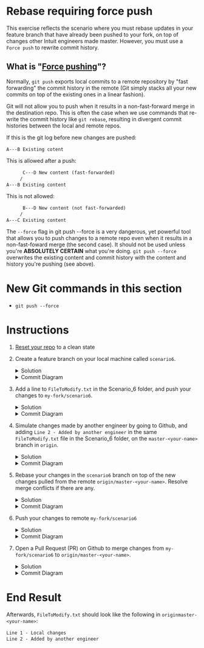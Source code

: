 # Rebase requiring force push 

This exercise reflects the scenario where you must rebase updates in your feature branch that have already been pushed to your fork, on top of changes other Intuit engineers made master. However, you must use a `Force push` to rewrite commit history. 

## What is "[Force pushing](https://www.atlassian.com/git/tutorials/syncing/git-push)"?

Normally, `git push` exports local commits to a remote repository by "fast forwarding" the commit history in the remote (Git simply stacks all your new commits on top of the existing ones in a linear fashion). 

Git will not allow you to push when it results in a non-fast-forward merge in the destination repo. This is often the case when we use commands that re-write the commit history like `git rebase`, resulting in divergent commit histories between the local and remote repos. 

If this is the git log before new changes are pushed:
```
A---B Existing cotent 
```
This is allowed after a push:
```
      C---D New content (fast-forwarded)
     /
A---B Existing content 
```

This is not allowed:
```
      B---D New content (not fast-forwarded)
     /
A---C Existing content 
```

The `--force` flag in git push <remote> --force is a very dangerous, yet powerful tool that allows you to push changes to a remote repo even when it results in a non-fast-foward merge (the second case). It should not be used unless you're **ABSOLUTELY CERTAIN** what you're doing. `git push --force` overwrites the existing content and commit history with the content and history you're pushing (see above). 

# New Git commands in this section
* `git push --force`

# Instructions
1. [Reset your repo](https://github.intuit.com/Albertasaurus/git-practice/blob/master/Cleaning.md) to a clean state
1. Create a feature branch on your local machine called `scenario6`.
    <details>
    <summary>Solution</summary>

    ```console
    $ git checkout -b scenario6
    ```
    </details>

    <details>
    <summary>Commit Diagram</summary>

    ```
    Our local repo:
    
          C scenario6
         /
    A---B master-your-name


    Remote my-fork:
    
    <nothing relevent to show>
    

    Remote origin:
    
    A---B master-your-name
    ```
    </details>
1. Add a line to `FileToModify.txt` in the Scenario_6 folder, and push your changes to `my-fork/scenario6`.
    <details>
    <summary>Solution</summary>

    1. Add a line to `FileToModify.txt` so that it looks like:
        ```
        Line 1 - Local changes 

        ```
        Be sure to press "Enter" after your change to minimize merge conflicts later on.
    1. Stage, commit, and push your changes to `my-fork/scenario6`
        ```console
        $ git stage -A
        $ git commit -m "Local changes"
        $ git push -u my-fork scenario6
        ```
    </details>

    <details>
    <summary>Commit Diagram</summary>

    ```
    Our local repo:
    
    A---B---C scenario 6 (Local changes)


    Remote my-fork:
    
    A---B---C scenario 6 (Local changes)
    

    Remote origin:
    
    A---B master-your-name
    ```
    </details>
1. Simulate changes made by another engineer by going to Github, and adding `Line 2 - Added by another engineer` in the same `FileToModify.txt` file in the Scenario_6 folder, on the `master-<your-name>` branch in `origin`.
    <details>
    <summary>Solution</summary>

    1. Navigate to the [Scenario_6](https://github.intuit.com/Albertasaurus/git-practice/tree/master/Scenario_6) folder in `origin`. 
    1. From the `branch` dropdown, choose `master-<your-name>`.
    1. Open `FileToModify.txt`, and change the line `Line 3B - Added by you` to `Line 2 - Added by another engineer` so that the file looks like:
        ```
        Line 2 - Added by another engineer 
        ```
    1. Add the commit message `Added by another engineer`, and click "Commit changes".
    </details>

    <details>
    <summary>Commit Diagram</summary>

    Recall: changes in remote repos will not be reflected in local commit logs unless you run `git fetch`
    ```
    Our local repo:
    
    A---B---C scenario 6 (Local changes)


    Remote my-fork:
    
    A---B---C scenario 6 (Local changes)
    

    Remote origin:
    
    A---B---D Added by another engineer 
    ```
    </details>

1. Rebase your changes in the `scenario6` branch on top of the new changes pulled from the remote `origin/master-<your-name>`. Resolve merge conflicts if there are any. 
    <details>
    <summary>Solution</summary>

    1. Update your local `master-<your-name>` branch with the latest changes from Git
        ```console
        $ git checkout master-your-name
        $ git pull origin master-your-name 
        $ git checkout scenario6
        ```
    1. Rebase your changes on top of the new changes made by another engineer in `master-<your-name>`. 
        ```console
        $ git rebase master-your-name
        ```
    1. Resolve merge conflicts if they arise so that your final `FileToModify.txt` looks like:
        ```
        Line 1 - Local changes
        Line 2 - Added by another engineer 
        ```
        Add your changes, and finish the rebase.

        If you forget how to do so, please refer to Step 6 in [scenario 3](https://github.intuit.com/Albertasaurus/git-practice/tree/master/Scenario_3/#Instructions). 

    </details>

    <details>
    <summary>Commit Diagram</summary>

    ```
    Our local repo:
    
              C' scenario 6 (Local changes)
             /
    A---B---D scenario6 (Added by another engineer)


    Remote my-fork:
    
    A---B---C scenario 6 (Local changes)
    

    Remote origin:
    
    A---B---D Added by another engineer
    ```
    </details>

1. Push your changes to remote `my-fork/scenario6`
    <details>
    <summary>Solution</summary>

    1. Attempt to push local changes remote `my-fork/scenario6`
        ```console
        $ git push -u my-fork scenario6 
        ```
        It should result in an error:
        !["git push error"](img/s6.6.1.png)
        The push is rejected by Git because it results in a non-fast-forward merge in the destination repo. 
    1. Double check that the changes you want to push in `FileToModify.txt` are correct, and that you are not pushing any additional changes. Once you are **ABSOLUTELY SURE** it is safe to push our code up to our remote `my-fork` repo even if it overrwrites the existing content, force push your changes to remote my-fork. 

        ```console
        $ git push -u --force my-fork scenario6
        ```
    </details>

    <details>
    <summary>Commit Diagram</summary>

    ```
    Our local repo:
    
              C' scenario 6 (Local changes)
             /
    A---B---D scenario6 (Added by another engineer)


    Remote my-fork:
    
              C' scenario 6 (Local changes)
             /
    A---B---D scenario6 (Added by another engineer)
    

    Remote origin:
    
    A---B---D Added by another engineer 
    ```
    </details>
1. Open a Pull Request (PR) on Github to merge changes from `my-fork/scenario6` to `origin/master-<your-name>`.
    <details>
    <summary>Solution</summary>

    If you forget how to do so, please refer to Step 10 in [scenario 4](https://github.intuit.com/Albertasaurus/git-practice/tree/master/Scenario_4/#Instructions).  
    </details>

    <details>
    <summary>Commit Diagram</summary>

    ```
    Our local repo:
    
              C' scenario 6 (Local changes)
             /
    A---B---D scenario6 (Added by another engineer)


    Remote my-fork:
    
              C' scenario 6 (Local changes)
             /
    A---B---D scenario6 (Added by another engineer)
    

    Remote origin:
    
              C'' Local changes 
             /
    A---B---D Added by another engineer 
    ```
    </details>

# End Result
Afterwards, `FileToModify.txt` should look like the following in `originmaster-<your-name>`:
```
Line 1 - Local changes
Line 2 - Added by another engineer 
```